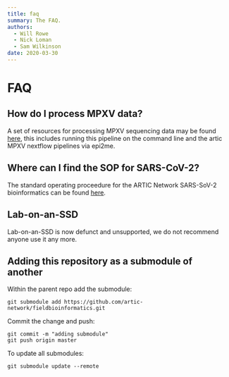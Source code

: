 ```yaml
---
title: faq
summary: The FAQ.
authors:
  - Will Rowe
  - Nick Loman
  - Sam Wilkinson
date: 2020-03-30
---
```


# FAQ

## How do I process MPXV data?

A set of resources for processing MPXV sequencing data may be found [here](https://artic.network/mpxv), this includes running this pipeline on the command line and the artic MPXV nextflow pipelines via epi2me.

## Where can I find the SOP for SARS-CoV-2?

The standard operating proceedure for the ARTIC Network SARS-SoV-2 bioinformatics can be found [here](https://artic.network/ncov-2019/ncov2019-bioinformatics-sop.html).

## Lab-on-an-SSD

Lab-on-an-SSD is now defunct and unsupported, we do not recommend anyone use it any more.

## Adding this repository as a submodule of another

Within the parent repo add the submodule:

```
git submodule add https://github.com/artic-network/fieldbioinformatics.git
```

Commit the change and push:

```
git commit -m "adding submodule"
git push origin master
```

To update all submodules:

```
git submodule update --remote
```
